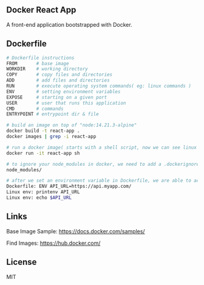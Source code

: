 ## Docker React App
A front-end application bootstrapped with Docker.

## Dockerfile
```bash
# Dockerfile instructions
FROM       # base image
WORKDIR    # working directory
COPY       # copy files and directories
ADD        # add files and directories
RUN        # execute operating system commands( eg: linux commands )
ENV        # setting environment variables
EXPOSE     # starting on a given port
USER       # user that runs this application
CMD        # commands
ENTRYPOINT # entrypoint dir & file

# build an image on top of "node:14.21.3-alpine"
docker build -t react-app .
docker images | grep -i react-app

# run a docker image( starts with a shell script, now we can see linux env & node version )
docker run -it react-app sh

# to ignore your node_modules in docker, we need to add a .dockerignore file, then include:
node_modules/

# after we set an environment variable in Dockerfile, we are able to access it like:
Dockerfile: ENV API_URL=https://api.myapp.com/
Linux env: printenv API_URL
Linux env: echo $API_URL

```

## Links
Base Image Sample: https://docs.docker.com/samples/

Find Images: https://hub.docker.com/

## License
MIT